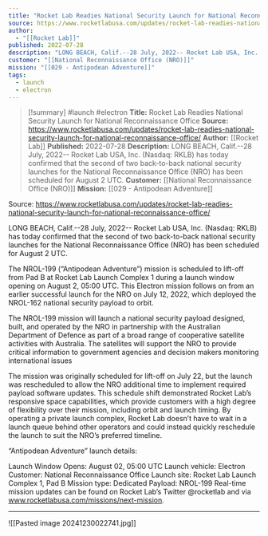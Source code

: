```yaml
---
title: "Rocket Lab Readies National Security Launch for National Reconnaissance Office "
source: https://www.rocketlabusa.com/updates/rocket-lab-readies-national-security-launch-for-national-reconnaissance-office/
author:
  - "[[Rocket Lab]]"
published: 2022-07-28
description: "LONG BEACH, Calif.--28 July, 2022-- Rocket Lab USA, Inc. (Nasdaq: RKLB) has today confirmed that the second of two back-to-back national security launches for the National Reconnaissance Office (NRO) has been scheduled for August 2 UTC."
customer: "[[National Reconnaissance Office (NRO)]]"
mission: "[[029 - Antipodean Adventure]]"
tags:
  - launch
  - electron
---
```

>[!summary]
#launch #electron
**Title:** Rocket Lab Readies National Security Launch for National Reconnaissance Office 
**Source:** https://www.rocketlabusa.com/updates/rocket-lab-readies-national-security-launch-for-national-reconnaissance-office/
**Author:** [[Rocket Lab]]
**Published:** 2022-07-28
**Description:** LONG BEACH, Calif.--28 July, 2022-- Rocket Lab USA, Inc. (Nasdaq: RKLB) has today confirmed that the second of two back-to-back national security launches for the National Reconnaissance Office (NRO) has been scheduled for August 2 UTC.
**Customer:** [[National Reconnaissance Office (NRO)]]
**Mission:** [[029 - Antipodean Adventure]]

Source: https://www.rocketlabusa.com/updates/rocket-lab-readies-national-security-launch-for-national-reconnaissance-office/

LONG BEACH, Calif.--28 July, 2022-- Rocket Lab USA, Inc. (Nasdaq: RKLB) has today confirmed that the second of two back-to-back national security launches for the National Reconnaissance Office (NRO) has been scheduled for August 2 UTC.

The NROL-199 (“Antipodean Adventure”) mission is scheduled to lift-off from Pad B at Rocket Lab Launch Complex 1 during a launch window opening on August 2, 05:00 UTC. This Electron mission follows on from an earlier successful launch for the NRO on July 12, 2022, which deployed the NROL-162 national security payload to orbit.

The NROL-199 mission will launch a national security payload designed, built, and operated by the NRO in partnership with the Australian Department of Defence as part of a broad range of cooperative satellite activities with Australia. The satellites will support the NRO to provide critical information to government agencies and decision makers monitoring international issues

The mission was originally scheduled for lift-off on July 22, but the launch was rescheduled to allow the NRO additional time to implement required payload software updates. This schedule shift demonstrated Rocket Lab’s responsive space capabilities, which provide customers with a high degree of flexibility over their mission, including orbit and launch timing. By operating a private launch complex, Rocket Lab doesn’t have to wait in a launch queue behind other operators and could instead quickly reschedule the launch to suit the NRO’s preferred timeline.

“Antipodean Adventure” launch details:

Launch Window Opens: August 02, 05:00 UTC
Launch vehicle: Electron
Customer: National Reconnaissance Office
Launch site: Rocket Lab Launch Complex 1, Pad B
Mission type: Dedicated
Payload: NROL-199
Real-time mission updates can be found on Rocket Lab’s Twitter @rocketlab and via www.rocketlabusa.com/missions/next-mission.

---

![[Pasted image 20241230022741.jpg]]